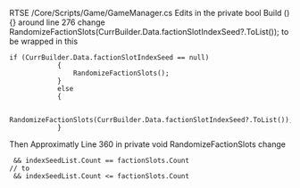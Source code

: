 ﻿
 RTSE /Core/Scripts/Game/GameManager.cs Edits
in the private bool Build (){}
around line 276 change RandomizeFactionSlots(CurrBuilder.Data.factionSlotIndexSeed?.ToList()); to be wrapped in this
```
if (CurrBuilder.Data.factionSlotIndexSeed == null)
            {
                RandomizeFactionSlots();
            }
            else
            {

                RandomizeFactionSlots(CurrBuilder.Data.factionSlotIndexSeed?.ToList());
            }
```
Then Approximatly Line 360 in private void RandomizeFactionSlots change 
```
 && indexSeedList.Count == factionSlots.Count
// to 
 && indexSeedList.Count <= factionSlots.Count
 ```


